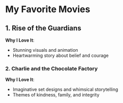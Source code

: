 # My Favorite Movies

## 1. Rise of the Guardians  
**Why I Love It**:  
  - Stunning visuals and animation  
  - Heartwarming story about belief and courage

### 2. Charlie and the Chocolate Factory  
**Why I Love It**:  
  - Imaginative set designs and whimsical storytelling   
  - Themes of kindness, family, and integrity  
